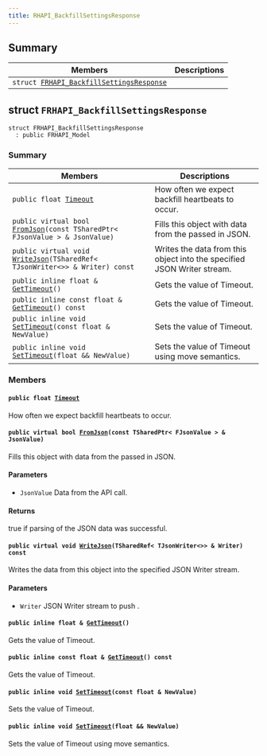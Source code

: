 ```yaml
---
title: RHAPI_BackfillSettingsResponse
---
```


## Summary

 Members                        | Descriptions                                
--------------------------------|---------------------------------------------
`struct `[`FRHAPI_BackfillSettingsResponse`](#structFRHAPI__BackfillSettingsResponse) | 

## struct `FRHAPI_BackfillSettingsResponse` <a id="structFRHAPI__BackfillSettingsResponse"></a>

```
struct FRHAPI_BackfillSettingsResponse
  : public FRHAPI_Model
```

### Summary

 Members                        | Descriptions                                
--------------------------------|---------------------------------------------
`public float `[`Timeout`](#structFRHAPI__BackfillSettingsResponse_1abe93a6bdf962bab45bb4767a775b8849) | How often we expect backfill heartbeats to occur.
`public virtual bool `[`FromJson`](#structFRHAPI__BackfillSettingsResponse_1ae07788aab320f0618ce003a68673c9ab)`(const TSharedPtr< FJsonValue > & JsonValue)` | Fills this object with data from the passed in JSON.
`public virtual void `[`WriteJson`](#structFRHAPI__BackfillSettingsResponse_1a55ccd5ce07e967cb571639283b25e2d7)`(TSharedRef< TJsonWriter<>> & Writer) const` | Writes the data from this object into the specified JSON Writer stream.
`public inline float & `[`GetTimeout`](#structFRHAPI__BackfillSettingsResponse_1ac079c953b4903b9cffc824a5672d01c1)`()` | Gets the value of Timeout.
`public inline const float & `[`GetTimeout`](#structFRHAPI__BackfillSettingsResponse_1ad8af373f0c08c40fe4bd1dc8a7ac81a7)`() const` | Gets the value of Timeout.
`public inline void `[`SetTimeout`](#structFRHAPI__BackfillSettingsResponse_1afeb2fc798d52bcde3c6021a564e36d85)`(const float & NewValue)` | Sets the value of Timeout.
`public inline void `[`SetTimeout`](#structFRHAPI__BackfillSettingsResponse_1ae3981a6b345312f27351e9ecec552ca0)`(float && NewValue)` | Sets the value of Timeout using move semantics.

### Members

#### `public float `[`Timeout`](#structFRHAPI__BackfillSettingsResponse_1abe93a6bdf962bab45bb4767a775b8849) <a id="structFRHAPI__BackfillSettingsResponse_1abe93a6bdf962bab45bb4767a775b8849"></a>

How often we expect backfill heartbeats to occur.

#### `public virtual bool `[`FromJson`](#structFRHAPI__BackfillSettingsResponse_1ae07788aab320f0618ce003a68673c9ab)`(const TSharedPtr< FJsonValue > & JsonValue)` <a id="structFRHAPI__BackfillSettingsResponse_1ae07788aab320f0618ce003a68673c9ab"></a>

Fills this object with data from the passed in JSON.

#### Parameters
* `JsonValue` Data from the API call.

#### Returns
true if parsing of the JSON data was successful.

#### `public virtual void `[`WriteJson`](#structFRHAPI__BackfillSettingsResponse_1a55ccd5ce07e967cb571639283b25e2d7)`(TSharedRef< TJsonWriter<>> & Writer) const` <a id="structFRHAPI__BackfillSettingsResponse_1a55ccd5ce07e967cb571639283b25e2d7"></a>

Writes the data from this object into the specified JSON Writer stream.

#### Parameters
* `Writer` JSON Writer stream to push .

#### `public inline float & `[`GetTimeout`](#structFRHAPI__BackfillSettingsResponse_1ac079c953b4903b9cffc824a5672d01c1)`()` <a id="structFRHAPI__BackfillSettingsResponse_1ac079c953b4903b9cffc824a5672d01c1"></a>

Gets the value of Timeout.

#### `public inline const float & `[`GetTimeout`](#structFRHAPI__BackfillSettingsResponse_1ad8af373f0c08c40fe4bd1dc8a7ac81a7)`() const` <a id="structFRHAPI__BackfillSettingsResponse_1ad8af373f0c08c40fe4bd1dc8a7ac81a7"></a>

Gets the value of Timeout.

#### `public inline void `[`SetTimeout`](#structFRHAPI__BackfillSettingsResponse_1afeb2fc798d52bcde3c6021a564e36d85)`(const float & NewValue)` <a id="structFRHAPI__BackfillSettingsResponse_1afeb2fc798d52bcde3c6021a564e36d85"></a>

Sets the value of Timeout.

#### `public inline void `[`SetTimeout`](#structFRHAPI__BackfillSettingsResponse_1ae3981a6b345312f27351e9ecec552ca0)`(float && NewValue)` <a id="structFRHAPI__BackfillSettingsResponse_1ae3981a6b345312f27351e9ecec552ca0"></a>

Sets the value of Timeout using move semantics.

